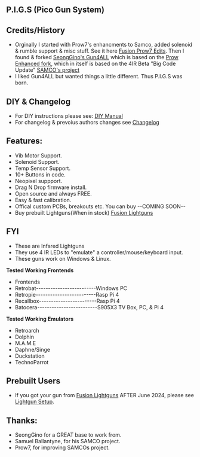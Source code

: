 ## P.I.G.S (Pico Gun System) ##

## Credits/History ##
- Orginally I started with Prow7's enhancments to Samco, added solenoid & rumble support & misc stuff. See it here [Fusion Prow7 Edits](https://github.com/Fusion-Lightguns/Fusion-Light-Gun). Then I found & forked [SeongGino's Gun4ALL](https://github.com/SeongGino/ir-light-gun-plus) which is based on the [Prow Enhanced fork](https://github.com/Prow7/ir-light-gun), which in itself is based on the 4IR Beta "Big Code Update" [SAMCO's project](https://github.com/samuelballantyne/IR-Light-Gun)
- I liked Gun4ALL but wanted things a little different. Thus P.I.G.S was born.

## DIY & Changelog ##
- For DIY instructions please see: [DIY Manual](https://github.com/Fusion-Lightguns/P.I.G.S--Pico-Gun-System/blob/plus/DIY/ReadMe.md)
- For changelog & prevoius authors changes see [Changelog](https://github.com/Fusion-Lightguns/P.I.G.S--Pico-Gun-System/blob/plus/Changelog.md)

## Features: ##
- Vib Motor Support.
- Solenoid Support.
- Temp Sensor Support.
- 10+ Buttons in code.
- Neopixel suppport.
- Drag N Drop firmware install.
- Open source and always FREE.
- Easy & fast calibration.
- Offical custom PCBs, breakouts etc. You can buy --COMING SOON-- 
- Buy prebuilt Lightguns(When in stock) [Fusion Lightguns](https://www.fusionlightguns.com/shop/Light-Guns/6?page=1&limit=30&sort_by=name&sort_order=asc)

## FYI ##
- These are Infared Lightguns
- They use 4 IR LEDs to "emulate" a controller/mouse/keyboard input.
- These guns work on Windows & Linux.

**Tested Working Frontends**
  - Frontends
  - Retrobat-------------------------Windows PC
  - Retropie-------------------------Rasp Pi 4
  - Recallbox------------------------Rasp Pi 4
  - Batocera-------------------------S905X3 TV Box, PC, & Pi 4
 
 **Tested Working Emulators**
  - Retroarch
  - Dolphin
  - M.A.M.E
  - Daphne/Singe
  - Duckstation
  - TechnoParrot

## Prebuilt Users
- If you got your gun from [Fusion Lightguns](https://www.fusionlightguns.com/) AFTER June 2024, please see [Lightgun Setup](https://www.fusionlightguns.com/setup).

## Thanks:
* SeongGino for a GREAT base to work from.
* Samuel Ballantyne, for his SAMCO project.
* Prow7, for improving SAMCOs project.
  
